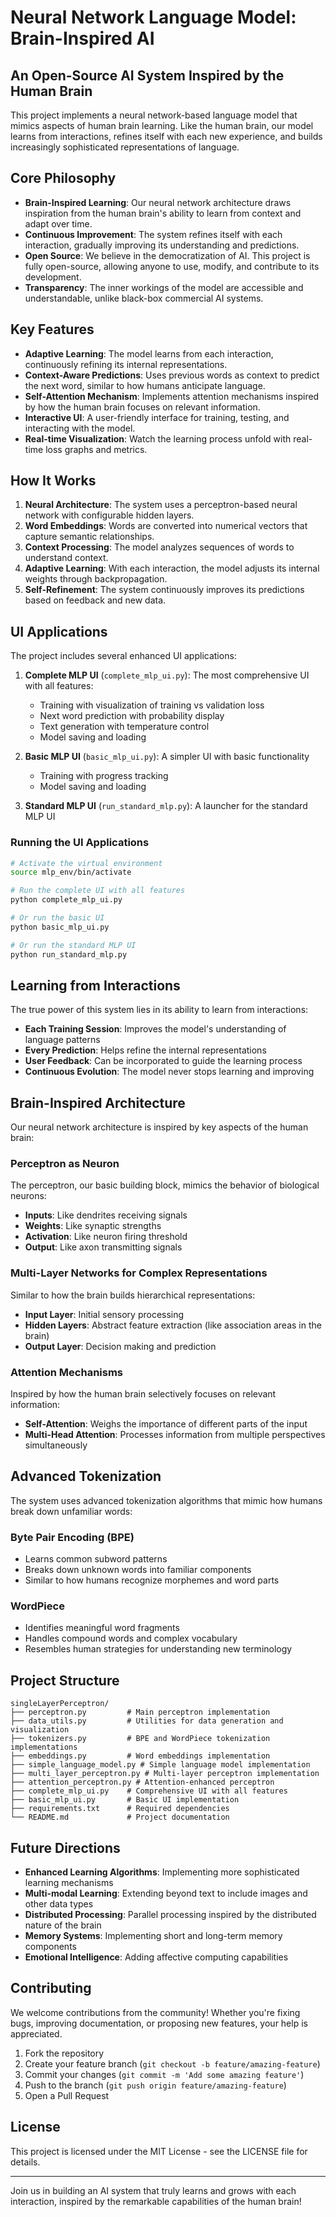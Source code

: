 # Neural Network Language Model: Brain-Inspired AI

## An Open-Source AI System Inspired by the Human Brain

This project implements a neural network-based language model that mimics aspects of human brain learning. Like the human brain, our model learns from interactions, refines itself with each new experience, and builds increasingly sophisticated representations of language.

## Core Philosophy

- **Brain-Inspired Learning**: Our neural network architecture draws inspiration from the human brain's ability to learn from context and adapt over time.
- **Continuous Improvement**: The system refines itself with each interaction, gradually improving its understanding and predictions.
- **Open Source**: We believe in the democratization of AI. This project is fully open-source, allowing anyone to use, modify, and contribute to its development.
- **Transparency**: The inner workings of the model are accessible and understandable, unlike black-box commercial AI systems.

## Key Features

- **Adaptive Learning**: The model learns from each interaction, continuously refining its internal representations.
- **Context-Aware Predictions**: Uses previous words as context to predict the next word, similar to how humans anticipate language.
- **Self-Attention Mechanism**: Implements attention mechanisms inspired by how the human brain focuses on relevant information.
- **Interactive UI**: A user-friendly interface for training, testing, and interacting with the model.
- **Real-time Visualization**: Watch the learning process unfold with real-time loss graphs and metrics.

## How It Works

1. **Neural Architecture**: The system uses a perceptron-based neural network with configurable hidden layers.
2. **Word Embeddings**: Words are converted into numerical vectors that capture semantic relationships.
3. **Context Processing**: The model analyzes sequences of words to understand context.
4. **Adaptive Learning**: With each interaction, the model adjusts its internal weights through backpropagation.
5. **Self-Refinement**: The system continuously improves its predictions based on feedback and new data.

## UI Applications

The project includes several enhanced UI applications:

1. **Complete MLP UI** (`complete_mlp_ui.py`): The most comprehensive UI with all features:
   - Training with visualization of training vs validation loss
   - Next word prediction with probability display
   - Text generation with temperature control
   - Model saving and loading

2. **Basic MLP UI** (`basic_mlp_ui.py`): A simpler UI with basic functionality
   - Training with progress tracking
   - Model saving and loading

3. **Standard MLP UI** (`run_standard_mlp.py`): A launcher for the standard MLP UI

### Running the UI Applications

```bash
# Activate the virtual environment
source mlp_env/bin/activate

# Run the complete UI with all features
python complete_mlp_ui.py

# Or run the basic UI
python basic_mlp_ui.py

# Or run the standard MLP UI
python run_standard_mlp.py
```

## Learning from Interactions

The true power of this system lies in its ability to learn from interactions:

- **Each Training Session**: Improves the model's understanding of language patterns
- **Every Prediction**: Helps refine the internal representations
- **User Feedback**: Can be incorporated to guide the learning process
- **Continuous Evolution**: The model never stops learning and improving

## Brain-Inspired Architecture

Our neural network architecture is inspired by key aspects of the human brain:

### Perceptron as Neuron

The perceptron, our basic building block, mimics the behavior of biological neurons:
- **Inputs**: Like dendrites receiving signals
- **Weights**: Like synaptic strengths
- **Activation**: Like neuron firing threshold
- **Output**: Like axon transmitting signals

### Multi-Layer Networks for Complex Representations

Similar to how the brain builds hierarchical representations:
- **Input Layer**: Initial sensory processing
- **Hidden Layers**: Abstract feature extraction (like association areas in the brain)
- **Output Layer**: Decision making and prediction

### Attention Mechanisms

Inspired by how the human brain selectively focuses on relevant information:
- **Self-Attention**: Weighs the importance of different parts of the input
- **Multi-Head Attention**: Processes information from multiple perspectives simultaneously

## Advanced Tokenization

The system uses advanced tokenization algorithms that mimic how humans break down unfamiliar words:

### Byte Pair Encoding (BPE)
- Learns common subword patterns
- Breaks down unknown words into familiar components
- Similar to how humans recognize morphemes and word parts

### WordPiece
- Identifies meaningful word fragments
- Handles compound words and complex vocabulary
- Resembles human strategies for understanding new terminology

## Project Structure

```
singleLayerPerceptron/
├── perceptron.py         # Main perceptron implementation
├── data_utils.py         # Utilities for data generation and visualization
├── tokenizers.py         # BPE and WordPiece tokenization implementations
├── embeddings.py         # Word embeddings implementation
├── simple_language_model.py # Simple language model implementation
├── multi_layer_perceptron.py # Multi-layer perceptron implementation
├── attention_perceptron.py # Attention-enhanced perceptron
├── complete_mlp_ui.py    # Comprehensive UI with all features
├── basic_mlp_ui.py       # Basic UI implementation
├── requirements.txt      # Required dependencies
└── README.md             # Project documentation
```

## Future Directions

- **Enhanced Learning Algorithms**: Implementing more sophisticated learning mechanisms
- **Multi-modal Learning**: Extending beyond text to include images and other data types
- **Distributed Processing**: Parallel processing inspired by the distributed nature of the brain
- **Memory Systems**: Implementing short and long-term memory components
- **Emotional Intelligence**: Adding affective computing capabilities

## Contributing

We welcome contributions from the community! Whether you're fixing bugs, improving documentation, or proposing new features, your help is appreciated.

1. Fork the repository
2. Create your feature branch (`git checkout -b feature/amazing-feature`)
3. Commit your changes (`git commit -m 'Add some amazing feature'`)
4. Push to the branch (`git push origin feature/amazing-feature`)
5. Open a Pull Request

## License

This project is licensed under the MIT License - see the LICENSE file for details.

---

Join us in building an AI system that truly learns and grows with each interaction, inspired by the remarkable capabilities of the human brain!